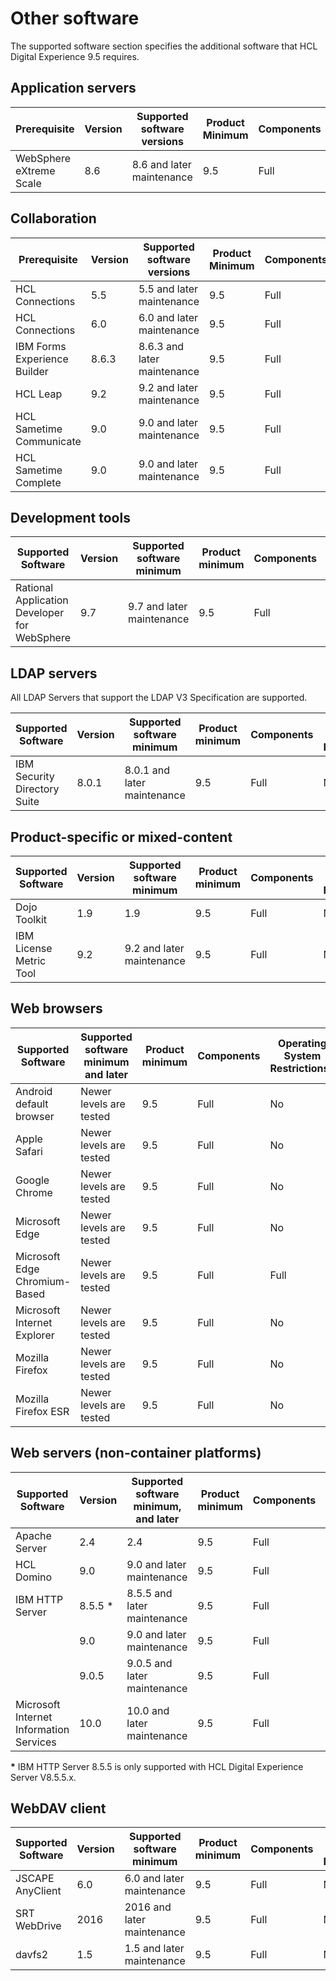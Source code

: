 # Other software

The supported software section specifies the additional software that HCL Digital Experience 9.5 requires.

## Application servers

|Prerequisite|Version|Supported software versions|Product Minimum|Components|Operating system restrictions?|
|----------|----------|----------|----------|----------|----------|
|WebSphere eXtreme Scale|8.6|8.6 and later maintenance|9.5|Full|No|

## Collaboration
|Prerequisite|Version|Supported software versions|Product Minimum|Components|Operating system restrictions?|
|-----------|-----|------------------|-----|------|-------------|
|HCL Connections|5.5|5.5 and later maintenance|9.5|Full|No|
|HCL Connections|6.0|6.0 and later maintenance|9.5|Full|No|
|IBM Forms Experience Builder|8.6.3|8.6.3 and later maintenance|9.5|Full|No|
|HCL Leap|9.2|9.2 and later maintenance|9.5|Full|No|
|HCL Sametime Communicate|9.0|9.0 and later maintenance|9.5|Full|No|
|HCL Sametime Complete|9.0|9.0 and later maintenance|9.5|Full|No|

## Development tools 
|Supported Software|Version|Supported software minimum|Product minimum|Components|Operating System Restrictions?|
|-----------|-----|------------------|-----|------|-------------|
|Rational Application Developer for WebSphere|9.7|9.7 and later maintenance|9.5|Full|No|

## LDAP servers 
All LDAP Servers that support the LDAP V3 Specification are supported.

|Supported Software|Version|Supported software minimum|Product minimum|Components|Operating System Restrictions?|
|-----------|-----|------------------|-----|------|-------------|
|IBM Security Directory Suite|8.0.1|8.0.1 and later maintenance|9.5|Full|No|

## Product-specific or mixed-content 
|Supported Software|Version|Supported software minimum|Product minimum|Components|Operating System Restrictions?|
|-----------|-----|------------------|-----|------|-------------|
|Dojo Toolkit|1.9|1.9|9.5|Full|No|
|IBM License Metric Tool|9.2|9.2 and later maintenance|9.5|Full|No|

## Web browsers 
|Supported Software|Supported software minimum and later|Product minimum|Components|Operating System Restrictions?|
|-----------|-----|------------------|-----|------|
|Android default browser|Newer levels are tested|9.5|Full|No|
|Apple Safari|Newer levels are tested|9.5|Full|No|
|Google Chrome|Newer levels are tested|9.5|Full|No|
|Microsoft Edge|Newer levels are tested|9.5|Full|No|
|Microsoft Edge Chromium-Based|Newer levels are tested|9.5|Full|Full|
|Microsoft Internet Explorer|Newer levels are tested|9.5|Full|No|
|Mozilla Firefox|Newer levels are tested|9.5|Full|No|
|Mozilla Firefox ESR|Newer levels are tested|9.5|Full|No|

## Web servers (non-container platforms)
|Supported Software|Version|Supported software minimum, and later|Product minimum|Components|Operating System Restrictions?|
|-----------|-----|------------------|-----|------|-------------|
|Apache Server|2.4|2.4|9.5|Full|No|
|HCL Domino|9.0|9.0 and later maintenance|9.5|Full|No|
|IBM HTTP Server|8.5.5 *|8.5.5 and later maintenance|9.5|Full|No|
||9.0|9.0 and later maintenance|9.5|Full|No|
||9.0.5|9.0.5 and later maintenance|9.5|Full|No|
|Microsoft Internet Information Services|10.0|10.0 and later maintenance|9.5|Full|No|

__*__ IBM HTTP Server 8.5.5 is only supported with HCL Digital Experience Server V8.5.5.x.

## WebDAV client 
|Supported Software|Version|Supported software minimum|Product minimum|Components|Operating System Restrictions?|
|-----------|-----|------------------|-----|------|-------------|
|JSCAPE AnyClient|6.0|6.0 and later maintenance|9.5|Full|No|
|SRT WebDrive|2016|2016 and later maintenance|9.5|Full|No|
|davfs2|1.5|1.5 and later maintenance|9.5|Full|No|

